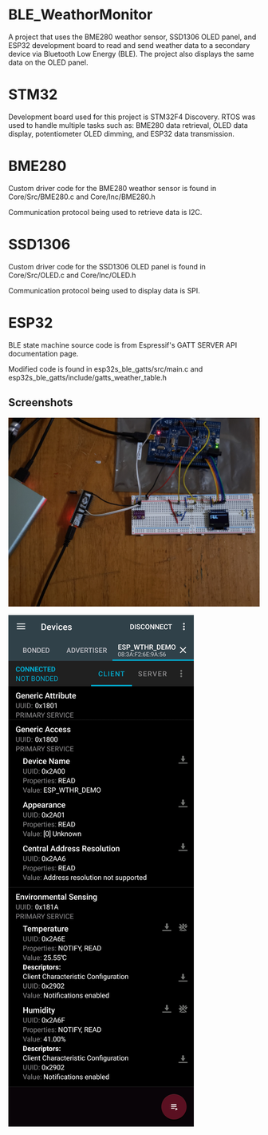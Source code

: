 
# BLE_WeathorMonitor

A project that uses the BME280 weathor sensor, SSD1306 OLED 
panel, and ESP32 development board to read and send weather
data to a secondary device via Bluetooth Low Energy (BLE).
The project also displays the same data on the OLED panel.

# STM32

Development board used for this project is STM32F4 Discovery. 
RTOS was used to handle multiple tasks such as: BME280 data 
retrieval, OLED data display, potentiometer OLED dimming, 
and ESP32 data transmission.

# BME280

Custom driver code for the BME280 weathor sensor is found in
Core/Src/BME280.c and Core/Inc/BME280.h

Communication protocol being used to retrieve data is I2C.

# SSD1306

Custom driver code for the SSD1306 OLED panel is found in 
Core/Src/OLED.c and Core/Inc/OLED.h

Communication protocol being used to display data is SPI.

# ESP32

BLE state machine source code is from Espressif's GATT
SERVER API documentation page. 

Modified code is found in esp32s_ble_gatts/src/main.c 
and esp32s_ble_gatts/include/gatts_weather_table.h

## Screenshots

![Wiring](https://github.com/Carlos-Pach/BLE_WeatherMonitor/blob/main/20210811_030828.jpeg)

![nRF_app](https://github.com/Carlos-Pach/BLE_WeatherMonitor/blob/main/Screenshot_20210811-030900_nRF%20Connect.jpeg)


  